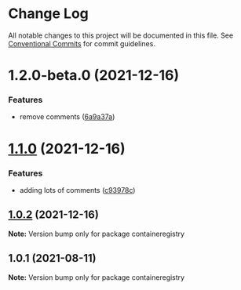 # Change Log

All notable changes to this project will be documented in this file.
See [Conventional Commits](https://conventionalcommits.org) for commit guidelines.

# 1.2.0-beta.0 (2021-12-16)


### Features

* remove comments ([6a9a37a](https://github.com/Stijnc/sca.lerna/commit/6a9a37a2b10963602f8f13211a4d3cc572853e8c))





# [1.1.0](https://github.com/Stijnc/sca.lerna/compare/containeregistry@1.0.2...containeregistry@1.1.0) (2021-12-16)


### Features

* adding lots of comments ([c93978c](https://github.com/Stijnc/sca.lerna/commit/c93978c33dea2706c7680396e981a5aee8e1b4da))





## [1.0.2](https://github.com/Stijnc/sca.lerna/compare/containeregistry@1.0.1...containeregistry@1.0.2) (2021-12-16)

**Note:** Version bump only for package containeregistry





## 1.0.1 (2021-08-11)

**Note:** Version bump only for package containeregistry
